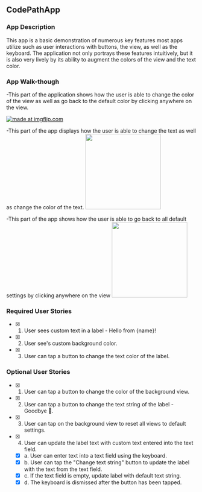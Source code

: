 
## CodePathApp

### App Description
This app is a basic demonstration of numerous key features most apps utilize such as user interactions with buttons, the view, as well as the keyboard. The application not only portrays these features intuitively, but it is also very lively by its ability to augment the colors of the view and the text color. 

### App Walk-though
-This part of the application shows how the user is able to change the color of the view as well as go back to the default color by clicking anywhere on the view.

<a href="https://imgflip.com/gif/2h1x2j"><img src="https://i.imgflip.com/2h1x2j.gif" title="made at imgflip.com"/></a>

-This part of the app displays how the user is able to change the text as well as change the color of the text.
<img src="https://giphy.com/embed/2sgehm171FArcrqjDU" width=200><br>

-This part of the app shows how the user is able to go back to all default settings by clicking anywhere on the view
<img src="https://giphy.com/embed/NULTnMVGOdn1Z27We6" width=200><br>

### Required User Stories
- [x] 1. User sees custom text in a label - Hello from {name}!
- [x] 2. User see's custom background color.
- [x] 3. User can tap a button to change the text color of the label.

### Optional User Stories
- [x] 1. User can tap a button to change the color of the background view.
- [x] 2. User can tap a button to change the text string of the label - Goodbye 👋.
- [x] 3. User can tap on the background view to reset all views to default settings.
- [x] 4. User can update the label text with custom text entered into the text field.
   - [x] a. User can enter text into a text field using the keyboard.
   - [x] b. User can tap the "Change text string" button to update the label with the text from the text field.
   - [x] c. If the text field is empty, update label with default text string.
   - [x] d. The keyboard is dismissed after the button has been tapped.
